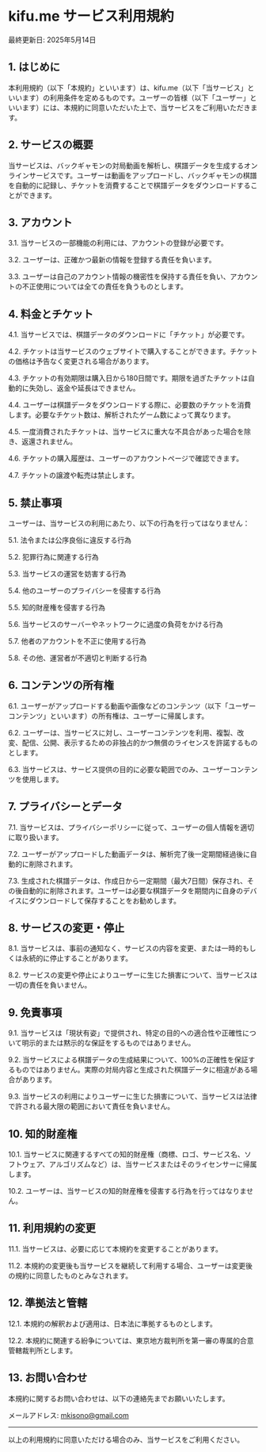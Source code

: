 # kifu.me サービス利用規約

最終更新日: 2025年5月14日

## 1. はじめに

本利用規約（以下「本規約」といいます）は、kifu.me（以下「当サービス」といいます）の利用条件を定めるものです。ユーザーの皆様（以下「ユーザー」といいます）には、本規約に同意いただいた上で、当サービスをご利用いただきます。

## 2. サービスの概要

当サービスは、バックギャモンの対局動画を解析し、棋譜データを生成するオンラインサービスです。ユーザーは動画をアップロードし、バックギャモンの棋譜を自動的に記録し、チケットを消費することで棋譜データをダウンロードすることができます。

## 3. アカウント

3.1. 当サービスの一部機能の利用には、アカウントの登録が必要です。

3.2. ユーザーは、正確かつ最新の情報を登録する責任を負います。

3.3. ユーザーは自己のアカウント情報の機密性を保持する責任を負い、アカウントの不正使用については全ての責任を負うものとします。

## 4. 料金とチケット

4.1. 当サービスでは、棋譜データのダウンロードに「チケット」が必要です。

4.2. チケットは当サービスのウェブサイトで購入することができます。チケットの価格は予告なく変更される場合があります。

4.3. チケットの有効期限は購入日から180日間です。期限を過ぎたチケットは自動的に失効し、返金や延長はできません。

4.4. ユーザーは棋譜データをダウンロードする際に、必要数のチケットを消費します。必要なチケット数は、解析されたゲーム数によって異なります。

4.5. 一度消費されたチケットは、当サービスに重大な不具合があった場合を除き、返還されません。

4.6. チケットの購入履歴は、ユーザーのアカウントページで確認できます。

4.7. チケットの譲渡や転売は禁止します。

## 5. 禁止事項

ユーザーは、当サービスの利用にあたり、以下の行為を行ってはなりません：

5.1. 法令または公序良俗に違反する行為

5.2. 犯罪行為に関連する行為

5.3. 当サービスの運営を妨害する行為

5.4. 他のユーザーのプライバシーを侵害する行為

5.5. 知的財産権を侵害する行為

5.6. 当サービスのサーバーやネットワークに過度の負荷をかける行為

5.7. 他者のアカウントを不正に使用する行為

5.8. その他、運営者が不適切と判断する行為

## 6. コンテンツの所有権

6.1. ユーザーがアップロードする動画や画像などのコンテンツ（以下「ユーザーコンテンツ」といいます）の所有権は、ユーザーに帰属します。

6.2. ユーザーは、当サービスに対し、ユーザーコンテンツを利用、複製、改変、配信、公開、表示するための非独占的かつ無償のライセンスを許諾するものとします。

6.3. 当サービスは、サービス提供の目的に必要な範囲でのみ、ユーザーコンテンツを使用します。

## 7. プライバシーとデータ

7.1. 当サービスは、プライバシーポリシーに従って、ユーザーの個人情報を適切に取り扱います。

7.2. ユーザーがアップロードした動画データは、解析完了後一定期間経過後に自動的に削除されます。

7.3. 生成された棋譜データは、作成日から一定期間（最大7日間）保存され、その後自動的に削除されます。ユーザーは必要な棋譜データを期間内に自身のデバイスにダウンロードして保存することをお勧めします。

## 8. サービスの変更・停止

8.1. 当サービスは、事前の通知なく、サービスの内容を変更、または一時的もしくは永続的に停止することがあります。

8.2. サービスの変更や停止によりユーザーに生じた損害について、当サービスは一切の責任を負いません。

## 9. 免責事項

9.1. 当サービスは「現状有姿」で提供され、特定の目的への適合性や正確性について明示的または黙示的な保証をするものではありません。

9.2. 当サービスによる棋譜データの生成結果について、100%の正確性を保証するものではありません。実際の対局内容と生成された棋譜データに相違がある場合があります。

9.3. 当サービスの利用によりユーザーに生じた損害について、当サービスは法律で許される最大限の範囲において責任を負いません。

## 10. 知的財産権

10.1. 当サービスに関連するすべての知的財産権（商標、ロゴ、サービス名、ソフトウェア、アルゴリズムなど）は、当サービスまたはそのライセンサーに帰属します。

10.2. ユーザーは、当サービスの知的財産権を侵害する行為を行ってはなりません。

## 11. 利用規約の変更

11.1. 当サービスは、必要に応じて本規約を変更することがあります。

11.2. 本規約の変更後も当サービスを継続して利用する場合、ユーザーは変更後の規約に同意したものとみなされます。

## 12. 準拠法と管轄

12.1. 本規約の解釈および適用は、日本法に準拠するものとします。

12.2. 本規約に関連する紛争については、東京地方裁判所を第一審の専属的合意管轄裁判所とします。

## 13. お問い合わせ

本規約に関するお問い合わせは、以下の連絡先までお願いいたします。

メールアドレス: [mkisono@gmail.com](mailto:mkisono@gmail.com)

---

以上の利用規約に同意いただける場合のみ、当サービスをご利用ください。